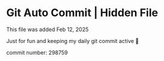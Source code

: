 # Git Auto Commit | Hidden File

This file was added Feb 12, 2025

Just for fun and keeping my daily git commit active 🤪

commit number: 298759
